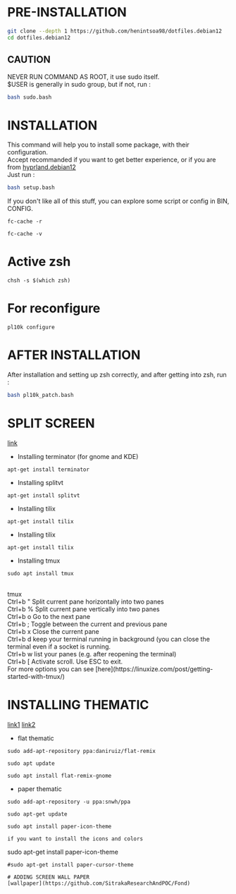 # PRE-INSTALLATION
```bash
git clone --depth 1 https://github.com/henintsoa98/dotfiles.debian12
cd dotfiles.debian12
```
## CAUTION
NEVER RUN COMMAND AS ROOT, it use sudo itself. \
$USER is generally in sudo group, but if not, run :
```bash
bash sudo.bash
```
# INSTALLATION
This command will help you to install some package, with their configuration. \
Accept recommanded if you want to get better experience, or if you are from [hyprland.debian12](https://github.com/henintsoa98/hyprland.debian12) \
Just run :
```bash
bash setup.bash
```
If you don't like all of this stuff, you can explore some script or config in BIN, CONFIG.

```
fc-cache -r
```
```
fc-cache -v
```
# Active zsh
```
chsh -s $(which zsh)
```

# For reconfigure
```
pl10k configure
```

# AFTER INSTALLATION
After installation and setting up zsh correctly, and after getting into zsh, run :
```bash
bash pl10k_patch.bash
```
# SPLIT SCREEN
[link ](https://askubuntu.com/questions/171160/how-can-i-split-the-standard-ubuntu-terminal)

* Installing terminator (for gnome and KDE)
```
apt-get install terminator
```
* Installing splitvt
```
apt-get install splitvt
```
* Installing tilix
```
apt-get install tilix
```
* Installing tilix
```
apt-get install tilix
```
* Installing tmux
```
sudo apt install tmux
```
</br>
tmux </br>
Ctrl+b " Split current pane horizontally into two panes </br>
Ctrl+b % Split current pane vertically into two panes </br>
Ctrl+b o Go to the next pane </br>
Ctrl+b ; Toggle between the current and previous pane </br>
Ctrl+b x Close the current pane </br>
Ctrl+b d keep your terminal running in background (you can close the terminal even if a socket is running. </br>
Ctrl+b w list your panes (e.g. after reopening the terminal) </br>
Ctrl+b [ Activate scroll. Use ESC to exit. </br>
For more options you can see [here](https://linuxize.com/post/getting-started-with-tmux/) </br>

# INSTALLING THEMATIC 
[link1](https://www.geeksmint.com/best-ubuntu-themes/)
[link2](https://www.omgubuntu.co.uk/2017/11/best-gtk-themes-for-ubuntu)
* flat thematic
```
sudo add-apt-repository ppa:daniruiz/flat-remix
```
```
sudo apt update
```
```
sudo apt install flat-remix-gnome
```
* paper thematic
```
sudo add-apt-repository -u ppa:snwh/ppa
```
```
sudo apt-get update
```
```
sudo apt install paper-icon-theme
```
```
if you want to install the icons and colors
```
sudo apt-get install paper-icon-theme
```
#sudo apt-get install paper-cursor-theme

# ADDING SCREEN WALL PAPER
[wallpaper](https://github.com/SitrakaResearchAndPOC/Fond)
